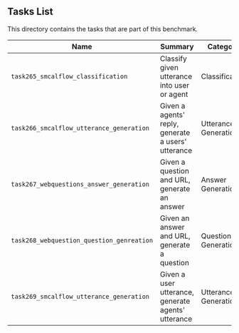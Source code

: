 ## Tasks List 

This directory contains the tasks that are part of this benchmark. 


Name | Summary | Category
---- | ----------- | --------
`task265_smcalflow_classification` | Classify given utterance into user or agent | Classification
`task266_smcalflow_utterance_generation`| Given a agents' reply, generate a users' utterance | Utterance Generation
`task267_webquestions_answer_generation` | Given a question and URL, generate an answer | Answer Generation
`task268_webquestion_question_genreation` | Given an answer and URL, generate a question | Question Generation
`task269_smcalflow_utterance_generation` | Given a user utterance, generate agents' utterance | Utterance Generation
